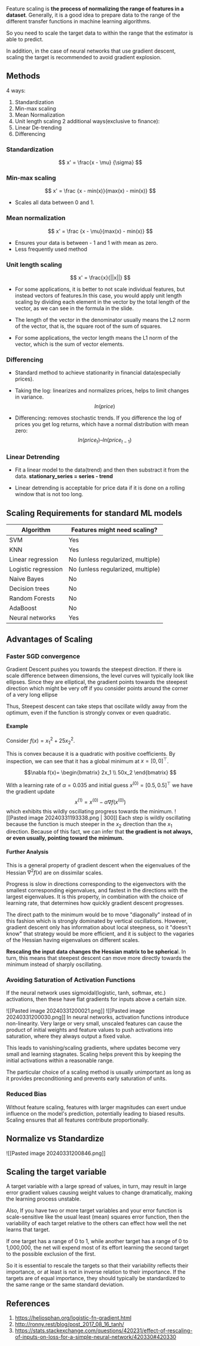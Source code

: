 Feature scaling is **the process of normalizing the range of features in a dataset**. Generally, it is a good idea to prepare data to the range of the different transfer functions in machine learning algorithms. 

So you need to scale the target data to within the range that the estimator is able to predict.

In addition, in the case of neural networks that use gradient descent, scaling the target is recommended to avoid gradient explosion.

## Methods
4 ways:
1. Standardization
2. Min-max scaling
3. Mean Normalization
4. Unit length scaling
2 additional ways(exclusive to finance):
1. Linear De-trending
2. Differencing
### Standardization
$$ x' = \frac{x - \mu} {\sigma} $$

### Min-max scaling

$$
x' = \frac {x - min(x)}{max(x) - min(x)}
$$
- Scales all data between 0 and 1.

### Mean normalization

$$
x' = \frac {x - \mu}{max(x) - min(x)}
$$
- Ensures your data is between - 1 and 1 with mean as zero.
- Less frequently used method
### Unit length scaling

$$
x' = \frac{x}{||x||}
$$
- For some applications, it is better to not scale individual features, but instead vectors of features.In this case, you would apply unit length scaling by dividing each element in the vector by the total length of the vector, as we can see in the formula in the slide.

- The length of the vector in the denominator usually means the L2 norm of the vector, that is, the square root of the sum of squares.

- For some applications, the vector length means the L1 norm of the vector, which is the sum of vector elements.

### Differencing
- Standard method to achieve stationarity in financial data(especially prices).
- Taking the log: linearizes and normalizes prices, helps to limit changes in variance. 
$$
ln(price)
$$

- Differencing: removes stochastic trends. If you difference the log of prices you get log returns, which have a normal distribution with mean zero:
$$
ln(price_t) – ln(price_{t-1})
$$
### Linear Detrending
- Fit a linear model to the data(trend) and then then substract it from the data.
 **stationary_series = series - trend**

- Linear detrending is acceptable for price data if it is done on a rolling window that is not too long.

## Scaling Requirements for standard ML models

| Algorithm           | Features might need scaling?      |
| ------------------- | --------------------------------- |
| SVM                 | Yes                               |
| KNN                 | Yes                               |
| Linear regression   | No (unless regularized, multiple) |
| Logistic regression | No (unless regularized, multiple) |
| Naive Bayes         | No                                |
| Decision trees      | No                                |
| Random Forests      | No                                |
| AdaBoost            | No                                |
| Neural networks     | Yes                               |

## Advantages of Scaling

### Faster SGD convergence

Gradient Descent pushes you towards the steepest direction. If there is scale difference between dimensions, the level curves will typically look like ellipses. Since they are elliptical, the gradient points towards the steepest direction which might be very off if you consider points around the corner of a very long ellipse

Thus, Steepest descent can take steps that oscillate wildly away from the optimum, even if the function is strongly convex or even quadratic. 

#### Example

Consider $f(x)=x_1^2 + 25x_2^2$. 

This is convex because it is a quadratic with positive coefficients. By inspection, we can see that it has a global minimum at $x=[0,0]^⊤$.

$$\nabla f(x)=
\begin{bmatrix}
2x_1 \\
50x_2
\end{bmatrix}
$$

With a learning rate of $\alpha=0.035$ and initial guess $x^{(0)}=[0.5, 0.5]^\top$ we have the gradient update
$$
x^{(1)} =x^{(0)}-\alpha \nabla f\left(x^{(0)}\right)
$$
which exhibits this wildly oscillating progress towards the minimum.
![[Pasted image 20240331193338.png | 300]]
Each step is wildly oscillating because the function is much steeper in the $x_2$ direction than the $x_1$ direction. Because of this fact, we can infer that **the gradient is not always, or even usually, pointing toward the minimum.**

#### Further Analysis

This is a general property of gradient descent when the eigenvalues of the Hessian $\nabla^2 f(x)$ are on dissimilar scales. 

Progress is slow in directions corresponding to the eigenvectors with the smallest corresponding eigenvalues, and fastest in the directions with the largest eigenvalues. It is this property, in combination with the choice of learning rate, that determines how quickly gradient descent progresses.

The direct path to the minimum would be to move "diagonally" instead of in this fashion which is strongly dominated by vertical oscillations. However, gradient descent only has information about local steepness, so it "doesn't know" that strategy would be more efficient, and it is subject to the vagaries of the Hessian having eigenvalues on different scales.

**Rescaling the input data changes the Hessian matrix to be spherica**l. In turn, this means that steepest descent can move more directly towards the minimum instead of sharply oscillating.

### Avoiding Saturation of Activation Functions

If the neural network uses sigmoidal(logistic, tanh, softmax, etc.) activations, then these have flat gradients for inputs above  a certain size. 

![[Pasted image 20240331200021.png]]
![[Pasted image 20240331200030.png]]
In neural networks, activation functions introduce non-linearity. Very large or very small, unscaled features can cause the product of initial weights and feature values to push activations into saturation, where they always output a fixed value. 

This leads to vanishing/scaling gradients, where updates become very small and learning stagnates. Scaling helps prevent this by keeping the initial activations within a reasonable range.

The particular choice of a scaling method is usually unimportant as long as it provides preconditioning and prevents early saturation of units.
### Reduced Bias

Without feature scaling, features with larger magnitudes can exert undue influence on the model's prediction, potentially leading to biased results. Scaling ensures that all features contribute proportionally.

## Normalize vs Standardize
![[Pasted image 20240331200846.png]]
## Scaling the target variable
A target variable with a large spread of values, in turn, may result in large error gradient values causing weight values to change dramatically, making the learning process unstable.

Also, If you have two or more target variables and your error function is scale-sensitive like the usual least (mean) squares error function, then the variability of each target relative to the others can effect how well the net learns that target. 

If one target has a range of 0 to 1, while another target has a range of 0 to 1,000,000, the net will expend most of its effort learning the second target to the possible exclusion of the first. 

So it is essential to rescale the targets so that their variability reflects their importance, or at least is not in inverse relation to their importance. If the targets are of equal importance, they should typically be standardized to the same range or the same standard deviation.
## References
1. https://heliosphan.org/logistic-fn-gradient.html
2. http://ronny.rest/blog/post_2017_08_16_tanh/
3. https://stats.stackexchange.com/questions/420231/effect-of-rescaling-of-inputs-on-loss-for-a-simple-neural-network/420330#420330


